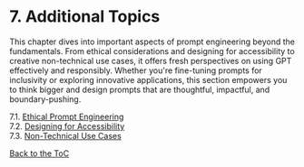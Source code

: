 # 7. Additional Topics

This chapter dives into important aspects of prompt engineering beyond
the fundamentals. From ethical considerations and designing for
accessibility to creative non-technical use cases, it offers fresh
perspectives on using GPT effectively and responsibly. Whether you're
fine-tuning prompts for inclusivity or exploring innovative
applications, this section empowers you to think bigger and design
prompts that are thoughtful, impactful, and boundary-pushing.

   7.1. [Ethical Prompt Engineering](guide/7.1-ethical-prompting.md)  
   7.2. [Designing for Accessibility](guide/7.2-accessibility.md)  
   7.3. [Non-Technical Use Cases](guide/7.3-non-technical.md)  

[Back to the ToC](../ReadMe.md)